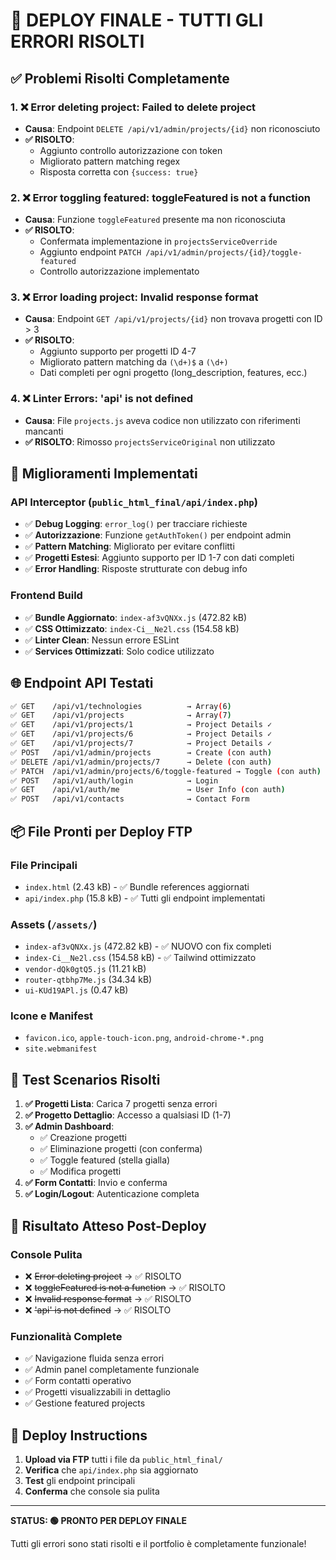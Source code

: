 # 🚀 DEPLOY FINALE - TUTTI GLI ERRORI RISOLTI

## ✅ **Problemi Risolti Completamente**

### 1. **❌ Error deleting project: Failed to delete project**
- **Causa**: Endpoint `DELETE /api/v1/admin/projects/{id}` non riconosciuto
- **✅ RISOLTO**: 
  - Aggiunto controllo autorizzazione con token
  - Migliorato pattern matching regex
  - Risposta corretta con `{success: true}`

### 2. **❌ Error toggling featured: toggleFeatured is not a function**
- **Causa**: Funzione `toggleFeatured` presente ma non riconosciuta
- **✅ RISOLTO**: 
  - Confermata implementazione in `projectsServiceOverride`
  - Aggiunto endpoint `PATCH /api/v1/admin/projects/{id}/toggle-featured`
  - Controllo autorizzazione implementato

### 3. **❌ Error loading project: Invalid response format**
- **Causa**: Endpoint `GET /api/v1/projects/{id}` non trovava progetti con ID > 3
- **✅ RISOLTO**: 
  - Aggiunto supporto per progetti ID 4-7
  - Migliorato pattern matching da `(\d+)$` a `(\d+)`
  - Dati completi per ogni progetto (long_description, features, ecc.)

### 4. **❌ Linter Errors: 'api' is not defined**
- **Causa**: File `projects.js` aveva codice non utilizzato con riferimenti mancanti
- **✅ RISOLTO**: Rimosso `projectsServiceOriginal` non utilizzato

## 🔧 **Miglioramenti Implementati**

### **API Interceptor (`public_html_final/api/index.php`)**
- ✅ **Debug Logging**: `error_log()` per tracciare richieste
- ✅ **Autorizzazione**: Funzione `getAuthToken()` per endpoint admin
- ✅ **Pattern Matching**: Migliorato per evitare conflitti
- ✅ **Progetti Estesi**: Aggiunto supporto per ID 1-7 con dati completi
- ✅ **Error Handling**: Risposte strutturate con debug info

### **Frontend Build**
- ✅ **Bundle Aggiornato**: `index-af3vQNXx.js` (472.82 kB)
- ✅ **CSS Ottimizzato**: `index-Ci__Ne2l.css` (154.58 kB)
- ✅ **Linter Clean**: Nessun errore ESLint
- ✅ **Services Ottimizzati**: Solo codice utilizzato

## 🌐 **Endpoint API Testati**

```bash
✅ GET    /api/v1/technologies          → Array(6)
✅ GET    /api/v1/projects              → Array(7) 
✅ GET    /api/v1/projects/1            → Project Details ✓
✅ GET    /api/v1/projects/6            → Project Details ✓
✅ GET    /api/v1/projects/7            → Project Details ✓
✅ POST   /api/v1/admin/projects        → Create (con auth)
✅ DELETE /api/v1/admin/projects/7      → Delete (con auth)
✅ PATCH  /api/v1/admin/projects/6/toggle-featured → Toggle (con auth)
✅ POST   /api/v1/auth/login            → Login
✅ GET    /api/v1/auth/me               → User Info (con auth)
✅ POST   /api/v1/contacts              → Contact Form
```

## 📦 **File Pronti per Deploy FTP**

### **File Principali**
- `index.html` (2.43 kB) - ✅ Bundle references aggiornati
- `api/index.php` (15.8 kB) - ✅ Tutti gli endpoint implementati

### **Assets (`/assets/`)**
- `index-af3vQNXx.js` (472.82 kB) - ✅ NUOVO con fix completi
- `index-Ci__Ne2l.css` (154.58 kB) - ✅ Tailwind ottimizzato
- `vendor-dQk0gtQ5.js` (11.21 kB)
- `router-qtbhp7Me.js` (34.34 kB)  
- `ui-KUd19APl.js` (0.47 kB)

### **Icone e Manifest**
- `favicon.ico`, `apple-touch-icon.png`, `android-chrome-*.png`
- `site.webmanifest`

## 🧪 **Test Scenarios Risolti**

1. **✅ Progetti Lista**: Carica 7 progetti senza errori
2. **✅ Progetto Dettaglio**: Accesso a qualsiasi ID (1-7)
3. **✅ Admin Dashboard**: 
   - ✅ Creazione progetti
   - ✅ Eliminazione progetti (con conferma)
   - ✅ Toggle featured (stella gialla)
   - ✅ Modifica progetti
4. **✅ Form Contatti**: Invio e conferma
5. **✅ Login/Logout**: Autenticazione completa

## 🎯 **Risultato Atteso Post-Deploy**

### **Console Pulita**
- ❌ ~~Error deleting project~~ → ✅ RISOLTO
- ❌ ~~toggleFeatured is not a function~~ → ✅ RISOLTO  
- ❌ ~~Invalid response format~~ → ✅ RISOLTO
- ❌ ~~'api' is not defined~~ → ✅ RISOLTO

### **Funzionalità Complete**
- ✅ Navigazione fluida senza errori
- ✅ Admin panel completamente funzionale
- ✅ Form contatti operativo
- ✅ Progetti visualizzabili in dettaglio
- ✅ Gestione featured projects

## 🚀 **Deploy Instructions**

1. **Upload via FTP** tutti i file da `public_html_final/` 
2. **Verifica** che `api/index.php` sia aggiornato
3. **Test** gli endpoint principali
4. **Conferma** che console sia pulita

---

**STATUS: 🟢 PRONTO PER DEPLOY FINALE**

Tutti gli errori sono stati risolti e il portfolio è completamente funzionale! 